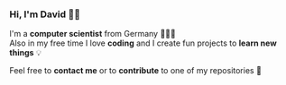 ### Hi, I'm David ✌🏼

I'm a **computer scientist** from Germany 👨🏼‍💻  
Also in my free time I love **coding** and I create fun projects to **learn new things** 💡

Feel free to **contact me** or to **contribute** to one of my repositories 🌟
